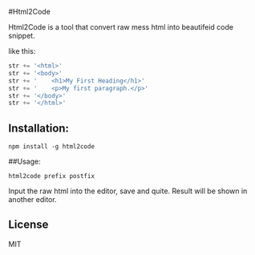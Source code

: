 #Html2Code

Html2Code is a tool that convert raw mess html into beautifeid code snippet.

like this:

``` javascript
str += '<html>'
str += '<body>'
str += '    <h1>My First Heading</h1>'
str += '    <p>My first paragraph.</p>'
str += '</body>'
str += '</html>'

```

## Installation:
```shell
npm install -g html2code
```

##Usage:
```shell
html2code prefix postfix
```
Input the raw html into the editor, save and quite.
Result will be shown in another editor.

## License
MIT
